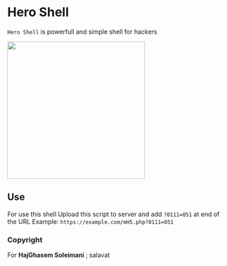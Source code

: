 # Hero Shell

`Hero Shell` is powerfull and simple shell for hackers

<img src="https://hajghasem.ir/wp-content/uploads/2021/12/iranhero.png" width="313" />


## Use
For use this shell 
Upload this script to server and add  `?0111=051` at end of the URL
Example: `https://example.com/mH5.php?0111=051`


### Copyright
For **HajGhasem Soleimani** ; salavat
